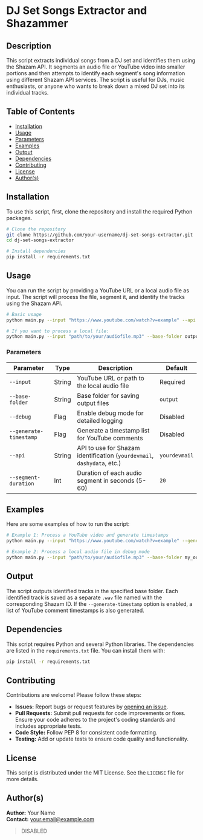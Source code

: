# DJ Set Songs Extractor and Shazammer

## Description
This script extracts individual songs from a DJ set and identifies them using the Shazam API. It segments an audio file or YouTube video into smaller portions and then attempts to identify each segment's song information using different Shazam API services. The script is useful for DJs, music enthusiasts, or anyone who wants to break down a mixed DJ set into its individual tracks.

## Table of Contents
- [Installation](#installation)
- [Usage](#usage)
- [Parameters](#parameters)
- [Examples](#examples)
- [Output](#output)
- [Dependencies](#dependencies)
- [Contributing](#contributing)
- [License](#license)
- [Author(s)](#authors)

## Installation
To use this script, first, clone the repository and install the required Python packages.

```bash
# Clone the repository
git clone https://github.com/your-username/dj-set-songs-extractor.git
cd dj-set-songs-extractor

# Install dependencies
pip install -r requirements.txt
```


## Usage
You can run the script by providing a YouTube URL or a local audio file as input. The script will process the file, segment it, and identify the tracks using the Shazam API.

```bash
# Basic usage
python main.py --input "https://www.youtube.com/watch?v=example" --api yourdevmail

# If you want to process a local file:
python main.py --input "path/to/your/audiofile.mp3" --base-folder output_folder
```

### Parameters
| Parameter            | Type   | Description                                               | Default      |
|----------------------|--------|-----------------------------------------------------------|--------------|
| `--input`            | String | YouTube URL or path to the local audio file               | Required     |
| `--base-folder`      | String | Base folder for saving output files                       | `output`     |
| `--debug`            | Flag   | Enable debug mode for detailed logging                    | Disabled     |
| `--generate-timestamp`| Flag   | Generate a timestamp list for YouTube comments            | Disabled     |
| `--api`              | String | API to use for Shazam identification (`yourdevmail`, `dashydata`, etc.) | `yourdevmail`|
| `--segment-duration` | Int    | Duration of each audio segment in seconds (5-60)          | `20`         |

## Examples
Here are some examples of how to run the script:

```bash
# Example 1: Process a YouTube video and generate timestamps
python main.py --input "https://www.youtube.com/watch?v=example" --generate-timestamp --api yourdevmail

# Example 2: Process a local audio file in debug mode
python main.py --input "path/to/your/audiofile.mp3" --base-folder my_output --debug
```

## Output
The script outputs identified tracks in the specified base folder. Each identified track is saved as a separate `.wav` file named with the corresponding Shazam ID. If the `--generate-timestamp` option is enabled, a list of YouTube comment timestamps is also generated.

## Dependencies
This script requires Python and several Python libraries. The dependencies are listed in the `requirements.txt` file. You can install them with:

```bash
pip install -r requirements.txt
```

## Contributing
Contributions are welcome! Please follow these steps:

- **Issues:** Report bugs or request features by [opening an issue](https://github.com/your-username/dj-set-songs-extractor/issues).
- **Pull Requests:** Submit pull requests for code improvements or fixes. Ensure your code adheres to the project's coding standards and includes appropriate tests.
- **Code Style:** Follow PEP 8 for consistent code formatting.
- **Testing:** Add or update tests to ensure code quality and functionality.

## License
This script is distributed under the MIT License. See the `LICENSE` file for more details.

## Author(s)
**Author:** Your Name  
**Contact:** [your.email@example.com](mailto:your.email@example.com)

> DISABLED